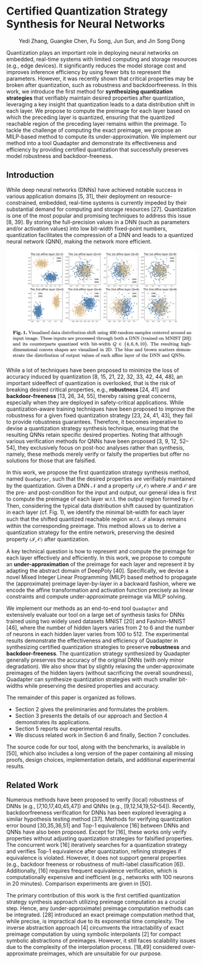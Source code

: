 # Certified Quantization Strategy Synthesis for  Neural Networks

<center>Yedi Zhang, Guangke Chen, Fu Song, Jun Sun, and Jin Song Dong</center>

Quantization plays an important role in deploying neural networks on embedded, real-time systems with limited computing and storage resources (e.g., edge devices). It significantly reduces the model storage cost and improves inference efficiency by using fewer bits to represent the parameters. However, it was recently shown that critical properties may be broken after quantization, such as robustness and backdoorfreeness. In this work, we introduce the first method for **synthesizing quantization strategies** that verifiably maintain desired properties after quantization, leveraging a key insight that quantization leads to a data distribution shift in each layer. We propose to compute the preimage for each layer based on which the preceding layer is quantized, ensuring that the quantized reachable region of the preceding layer remains within the preimage. To tackle the challenge of computing the exact preimage, we propose an MILP-based method to compute its under-approximation. We implement our method into a tool Quadapter and demonstrate its effectiveness and efficiency by providing certified quantization that successfully preserves model robustness and backdoor-freeness.

## Introduction

While deep neural networks (DNNs) have achieved notable success in various application domains [5, 31], their deployment on resource-constrained, embedded, real-time systems is currently impeded by their substantial demand for computing and storage resources [27]. Quantization is one of the most popular and promising techniques to address this issue [8, 39]. By storing the full-precision values in a DNN (such as parameters and/or activation values) into low bit-width fixed-point numbers, quantization facilitates the compression of a DNN and leads to a quantized neural network (QNN), making the network more efficient.

![image-20250515233212850](./image/image-20250515233212850.png)

While a lot of techniques have been proposed to minimize the loss of accuracy induced by quantization [8, 15, 21, 22, 32, 33, 42, 44, 48], an important sideeffect of quantization is overlooked, that is the risk of breaking desired critical properties, e.g., **robustness** [24, 41] and **backdoor-freeness** [13, 26, 34, 55], thereby raising great concerns, especially when they are deployed in safety-critical applications. While quantization-aware training techniques have been proposed to improve the robustness for a given fixed quantization strategy [23, 24, 41, 43], they fail to provide robustness guarantees. Therefore, it becomes imperative to devise a quantization strategy synthesis technique, ensuring that the resulting QNNs retain specific desired properties. Noting that although various verification methods for QNNs have been proposed [3, 9, 12, 52–54], they exclusively focus on post-hoc analyses rather than synthesis, namely, these methods merely verify or falsify the properties but offer no solutions for those that are falsified.

In this work, we propose the first quantization strategy synthesis method, named `Quadapter`, such that the desired properties are verifiably maintained by the quantization. Given a DNN $\mathcal{N}$ and a property $⟨\mathcal{I}, \mathcal{O}⟩$ where $\mathcal I$ and $\mathcal O$ are the pre- and post-condition for the input and output, our general idea is first to compute the preimage of each layer w.r.t. the output region formed by $\mathcal O$. Then, considering the typical data distribution shift caused by quantization in each layer (cf. Fig. 1), we identify the minimal bit-width for each layer such that the shifted quantized reachable region w.r.t. $\mathcal I$ always remains within the corresponding preimage. This method allows us to derive a quantization strategy for the entire network, preserving the desired property $⟨\mathcal{I}, \mathcal{O}⟩$ after quantization.

A key technical question is how to represent and compute the preimage for each layer effectively and efficiently. In this work, we propose to compute an **under-approximation** of the preimage for each layer and represent it by adapting the abstract domain of DeepPoly [40]. Specifically, we devise a novel Mixed Integer Linear Programming (MILP) based method to propagate the (approximate) preimage layer-by-layer in a backward fashion, where we encode the affine transformation and activation function precisely as linear constraints and compute under-approximate preimage via MILP solving.

We implement our methods as an end-to-end tool `Quadapter` and extensively evaluate our tool on a large set of synthesis tasks for DNNs trained using two widely used datasets MNIST [20] and Fashion-MNIST [46], where the number of hidden layers varies from 2 to 6 and the number of neurons in each hidden layer varies from 100 to 512. The experimental results demonstrate the effectiveness and efficiency of Quadapter in synthesizing certified quantization strategies to preserve **robustness** and **backdoor-freeness**. The quantization strategy synthesized by Quadapter generally preserves the accuracy of the original DNNs (with only minor degradation). We also show that by slightly relaxing the under-approximate preimages of the hidden layers (without sacrificing the overall soundness), Quadapter can synthesize quantization strategies with much smaller bit-widths while preserving the desired properties and accuracy.

The remainder of this paper is organized as follows. 

- Section 2 gives the preliminaries and formulates the problem. 
- Section 3 presents the details of our approach and Section 4 demonstrates its applications. 
- Section 5 reports our experimental results. 
- We discuss related work in Section 6 and finally, Section 7 concludes. 

The source code for our tool, along with the benchmarks, is available in [50], which also includes a long version of the paper containing all missing proofs, design choices, implementation details, and additional experimental results.

## Related Work

Numerous methods have been proposed to verify (local) robustness of DNNs (e.g., [7,10,17,40,45,47]) and QNNs (e.g., [9,12,14,19,52–54]). Recently, backdoorfreeness verification for DNNs has been explored leveraging a similar hypothesis testing method [37]. Methods for verifying quantization error bound [30,35,36,51] and Top-1 equivalence [16] between DNNs and QNNs have also been proposed. Except for [16], these works only verify properties without adjusting quantization strategies for falsified properties. The concurrent work [16] iteratively searches for a quantization strategy and verifies Top-1 equivalence after quantization, refining strategies if equivalence is violated. However, it does not support general properties (e.g., backdoor freeness or robustness of multi-label classification [6]). Additionally, [16] requires frequent equivalence verification, which is computationally expensive and inefficient (e.g., networks with 100 neurons in 20 minutes). Comparison experiments are given in [50].

The primary contribution of this work is the first certified quantization strategy synthesis approach utilizing preimage computation as a crucial step. Hence, any (under-approximate) preimage computation methods can be integrated. [28] introduced an exact preimage computation method that, while precise, is impractical due to its exponential time complexity. The inverse abstraction approach [4] circumvents the intractability of exact preimage computation by using symbolic interpolants [2] for compact symbolic abstractions of preimages. However, it still faces scalability issues due to the complexity of the interpolation process. [18,49] considered over-approximate preimages, which are unsuitable for our purpose.